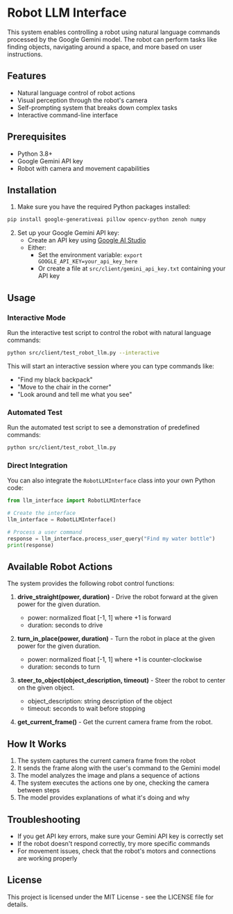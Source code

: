 # Robot LLM Interface

This system enables controlling a robot using natural language commands processed by the Google Gemini model. The robot can perform tasks like finding objects, navigating around a space, and more based on user instructions.

## Features

- Natural language control of robot actions
- Visual perception through the robot's camera
- Self-prompting system that breaks down complex tasks
- Interactive command-line interface

## Prerequisites

- Python 3.8+
- Google Gemini API key
- Robot with camera and movement capabilities

## Installation

1. Make sure you have the required Python packages installed:

```bash
pip install google-generativeai pillow opencv-python zenoh numpy
```

2. Set up your Google Gemini API key:
   - Create an API key using [Google AI Studio](https://ai.google.dev/)
   - Either:
     - Set the environment variable: `export GOOGLE_API_KEY=your_api_key_here`
     - Or create a file at `src/client/gemini_api_key.txt` containing your API key

## Usage

### Interactive Mode

Run the interactive test script to control the robot with natural language commands:

```bash
python src/client/test_robot_llm.py --interactive
```

This will start an interactive session where you can type commands like:
- "Find my black backpack"
- "Move to the chair in the corner"
- "Look around and tell me what you see"

### Automated Test

Run the automated test script to see a demonstration of predefined commands:

```bash
python src/client/test_robot_llm.py
```

### Direct Integration

You can also integrate the `RobotLLMInterface` class into your own Python code:

```python
from llm_interface import RobotLLMInterface

# Create the interface
llm_interface = RobotLLMInterface()

# Process a user command
response = llm_interface.process_user_query("Find my water bottle")
print(response)
```

## Available Robot Actions

The system provides the following robot control functions:

1. **drive_straight(power, duration)** - Drive the robot forward at the given power for the given duration.
   - power: normalized float [-1, 1] where +1 is forward
   - duration: seconds to drive

2. **turn_in_place(power, duration)** - Turn the robot in place at the given power for the given duration.
   - power: normalized float [-1, 1] where +1 is counter-clockwise
   - duration: seconds to turn

3. **steer_to_object(object_description, timeout)** - Steer the robot to center on the given object.
   - object_description: string description of the object
   - timeout: seconds to wait before stopping

4. **get_current_frame()** - Get the current camera frame from the robot.

## How It Works

1. The system captures the current camera frame from the robot
2. It sends the frame along with the user's command to the Gemini model
3. The model analyzes the image and plans a sequence of actions
4. The system executes the actions one by one, checking the camera between steps
5. The model provides explanations of what it's doing and why

## Troubleshooting

- If you get API key errors, make sure your Gemini API key is correctly set
- If the robot doesn't respond correctly, try more specific commands
- For movement issues, check that the robot's motors and connections are working properly

## License

This project is licensed under the MIT License - see the LICENSE file for details. 